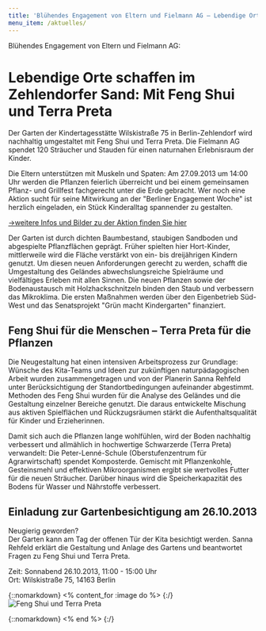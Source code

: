 ```yaml
---
title: 'Blühendes Engagement von Eltern und Fielmann AG – Lebendige Orte schaffen im Zehlendorfer Sand: Mit Feng Shui und Terra Preta'
menu_item: /aktuelles/
---
```


Blühendes Engagement von Eltern und Fielmann AG:

# Lebendige Orte schaffen im Zehlendorfer Sand: Mit Feng Shui und Terra Preta

Der Garten der Kindertagesstätte Wilskistraße 75 in Berlin-Zehlendorf wird
nachhaltig umgestaltet mit Feng Shui und Terra Preta. Die Fielmann AG spendet
120 Sträucher und Stauden für einen naturnahen Erlebnisraum der Kinder.

Die Eltern unterstützen mit Muskeln und Spaten: Am 27.09.2013 um 14:00 Uhr
werden die Pflanzen feierlich überreicht und bei einem gemeinsamen Pflanz- und
Grillfest fachgerecht unter die Erde gebracht. Wer noch eine Aktion sucht für
seine Mitwirkung an der "Berliner Engagement Woche" ist herzlich eingeladen,
ein Stück Kinderalltag spannender zu gestalten.

[->weitere Infos und Bilder zu der Aktion finden Sie hier](http://www.focus-fengshui.de/aktuelles/gartenfuehrung-fengshui-zehlendorf/)

Der Garten ist durch dichten Baumbestand, staubigen Sandboden und abgespielte
Pflanzflächen geprägt. Früher spielten hier Hort-Kinder, mittlerweile wird die
Fläche verstärkt von ein- bis dreijährigen Kindern genutzt. Um diesen neuen
Anforderungen gerecht zu werden, schafft die Umgestaltung des Geländes
abwechslungsreiche Spielräume und vielfältiges Erleben mit allen Sinnen. Die
neuen Pflanzen sowie der Bodenaustausch mit Holzhackschnitzeln binden den Staub
und verbessern das Mikroklima. Die ersten Maßnahmen werden über den
Eigenbetrieb Süd-West und das Senatsprojekt "Grün macht Kindergarten"
finanziert.

## Feng Shui für die Menschen – Terra Preta für die Pflanzen

Die Neugestaltung hat einen intensiven Arbeitsprozess zur Grundlage: Wünsche
des Kita-Teams und Ideen zur zukünftigen naturpädagogischen Arbeit wurden
zusammengetragen und von der Planerin Sanna Rehfeld unter Berücksichtigung der
Standortbedingungen aufeinander abgestimmt. Methoden des Feng Shui wurden für
die Analyse des Geländes und die Gestaltung einzelner Bereiche genutzt. Die
daraus entwickelte Mischung aus aktiven Spielflächen und Rückzugsräumen stärkt
die Aufenthaltsqualität für Kinder und Erzieherinnen.

Damit sich auch die Pflanzen lange wohlfühlen, wird der Boden nachhaltig
verbessert und allmählich in hochwertige Schwarzerde (Terra Preta) verwandelt:
Die Peter-Lenné-Schule (Oberstufenzentrum für Agrarwirtschaft) spendet
Komposterde. Gemischt mit Pflanzenkohle, Gesteinsmehl und effektiven
Mikroorganismen ergibt sie wertvolles Futter für die neuen Sträucher. Darüber
hinaus wird die Speicherkapazität des Bodens für Wasser und Nährstoffe
verbessert.


## Einladung zur Gartenbesichtigung am 26.10.2013

Neugierig geworden?<br>
Der Garten kann am Tag der offenen Tür der Kita besichtigt werden. Sanna
Rehfeld erklärt die Gestaltung und Anlage des Gartens und beantwortet Fragen zu
Feng Shui und Terra Preta.

Zeit: Sonnabend 26.10.2013, 11:00 - 15:00 Uhr<br>
Ort: Wilskistraße 75, 14163 Berlin

{::nomarkdown}
<% content_for :image do %>
{:/}
![Feng Shui und Terra Preta](/images/fengshui-terrapreta.jpg)

{::nomarkdown}
<% end %>
{:/}
